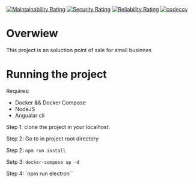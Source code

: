 [![Maintainability Rating](https://sonarcloud.io/api/project_badges/measure?project=flipecristian_bas-pdv&metric=sqale_rating)](https://sonarcloud.io/dashboard?id=flipecristian_bas-pdv) [![Security Rating](https://sonarcloud.io/api/project_badges/measure?project=flipecristian_bas-pdv&metric=security_rating)](https://sonarcloud.io/dashboard?id=flipecristian_bas-pdv) [![Reliability Rating](https://sonarcloud.io/api/project_badges/measure?project=flipecristian_bas-pdv&metric=reliability_rating)](https://sonarcloud.io/dashboard?id=flipecristian_bas-pdv) [![codecov](https://codecov.io/gh/flipecristian/bas-pdv/branch/master/graph/badge.svg?token=fjU4naFnsE)](https://codecov.io/gh/flipecristian/bas-pdv)

# Overwiew

This project is an soluction point of sale for small businnes


# Running the project

Requires:
- Docker && Docker Compose
- NodeJS
- Angualar cli

Step 1: clone the project in your localhost.

Step 2: Go to in project root directory

Step 2: ``npm run install``

Setp 3: ``docker-compose up -d``

Step 4: `npm run electron``


